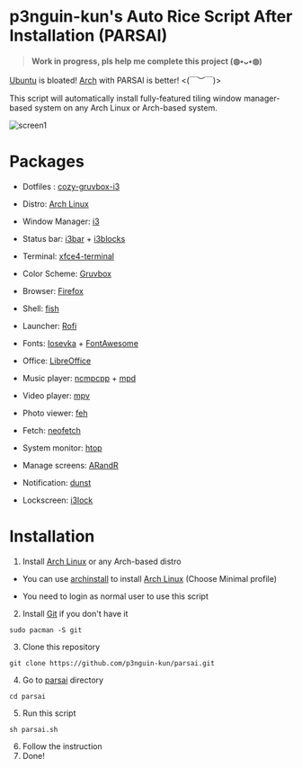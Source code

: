 # p3nguin-kun's Auto Rice Script After Installation (PARSAI)
> **Work in progress, pls help me complete this project (◍•ᴗ•◍)**

[Ubuntu](https://ubuntu.com) is bloated! [Arch](https://archlinux.org) with PARSAI is better! <(￣︶￣)> 

This script will automatically install fully-featured tiling window manager-based system on any Arch Linux or Arch-based system.

![screen1](https://i.imgur.com/FweMsR9.png)

# Packages
- Dotfiles : [cozy-gruvbox-i3](https://github.com/p3nguin-kun/cozy-gruvbox-i3)
- Distro: [Arch Linux](https://archlinux.org)

- Window Manager: [i3](https://i3wm.org)
- Status bar: [i3bar](https://i3wm.org/i3bar/) + [i3blocks](https://github.com/vivien/i3blocks)
- Terminal: [xfce4-terminal](https://github.com/xfce-mirror/xfce4-terminal)
- Color Scheme: [Gruvbox](https://github.com/morhetz/gruvbox)
- Browser: [Firefox](https://www.mozilla.org/en-US/firefox/)
- Shell: [fish](https://fishshell.com/)
- Launcher: [Rofi](https://github.com/davatorium/rofi)
- Fonts: [Iosevka](https://typeof.net/Iosevka/) + [FontAwesome](https://fontawesome.com/)
- Office: [LibreOffice](https://www.libreoffice.org/)
- Music player: [ncmpcpp](https://github.com/ncmpcpp/ncmpcpp) + [mpd](https://www.musicpd.org/)
- Video player: [mpv](https://mpv.io/)
- Photo viewer: [feh](https://feh.finalrewind.org/)
- Fetch: [neofetch](https://github.com/dylanaraps/neofetch)
- System monitor: [htop](https://htop.dev/)
- Manage screens: [ARandR](https://christian.amsuess.com/tools/arandr/)
- Notification: [dunst](https://dunst-project.org/)
- Lockscreen: [i3lock](https://github.com/i3/i3lock)

# Installation
1. Install [Arch Linux](https://archlinux.org) or any Arch-based distro
- You can use [archinstall](https://wiki.archlinux.org/title/archinstall) to install [Arch Linux](https://archlinux.org) (Choose Minimal profile)

- You need to login as normal user to use this script

2. Install [Git](https://git-scm.com/) if you don't have it
```
sudo pacman -S git
```
3. Clone this repository
```
git clone https://github.com/p3nguin-kun/parsai.git
```
4. Go to [parsai](https://p3nguin-kun.github.io/parsai) directory
```
cd parsai
```
5. Run this script
```
sh parsai.sh
```
6. Follow the instruction
7. Done!
